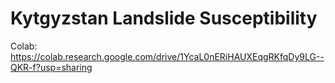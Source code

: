 # Kytgyzstan Landslide Susceptibility


Colab: https://colab.research.google.com/drive/1YcaL0nERiHAUXEqgRKfqDy9LG--QKR-f?usp=sharing
